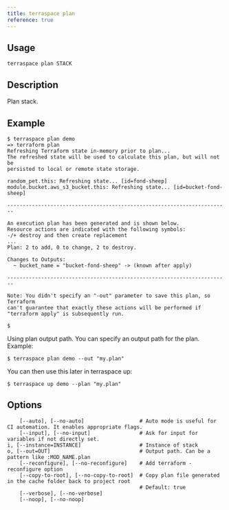 ```yaml
---
title: terraspace plan
reference: true
---
```


## Usage

    terraspace plan STACK

## Description

Plan stack.

## Example

    $ terraspace plan demo
    => terraform plan
    Refreshing Terraform state in-memory prior to plan...
    The refreshed state will be used to calculate this plan, but will not be
    persisted to local or remote state storage.

    random_pet.this: Refreshing state... [id=fond-sheep]
    module.bucket.aws_s3_bucket.this: Refreshing state... [id=bucket-fond-sheep]

    ------------------------------------------------------------------------

    An execution plan has been generated and is shown below.
    Resource actions are indicated with the following symbols:
    -/+ destroy and then create replacement
    ...
    Plan: 2 to add, 0 to change, 2 to destroy.

    Changes to Outputs:
      ~ bucket_name = "bucket-fond-sheep" -> (known after apply)

    ------------------------------------------------------------------------

    Note: You didn't specify an "-out" parameter to save this plan, so Terraform
    can't guarantee that exactly these actions will be performed if
    "terraform apply" is subsequently run.

    $

Using plan output path. You can specify an output path for the plan. Example:

    $ terraspace plan demo --out "my.plan"

You can then use this later in terraspace up:

    $ terraspace up demo --plan "my.plan"


## Options

```
    [--auto], [--no-auto]                  # Auto mode is useful for CI automation. It enables appropriate flags.
    [--input], [--no-input]                # Ask for input for variables if not directly set.
i, [--instance=INSTANCE]                   # Instance of stack
o, [--out=OUT]                             # Output path. Can be a pattern like :MOD_NAME.plan
    [--reconfigure], [--no-reconfigure]    # Add terraform -reconfigure option
    [--copy-to-root], [--no-copy-to-root]  # Copy plan file generated in the cache folder back to project root
                                           # Default: true
    [--verbose], [--no-verbose]            
    [--noop], [--no-noop]                  
```

